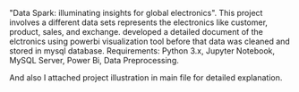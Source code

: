 "Data Spark: illuminating insights for global electronics".
This project involves a different data sets represents the electronics like customer, product, sales, and exchange.
developed a detailed document of the elctronics using powerbi visualization tool before that data was cleaned and stored in mysql database.
Requirements: Python 3.x, Jupyter Notebook, MySQL Server, Power Bi, Data Preprocessing.

And also I attached project illustration in main file for detailed explanation.
